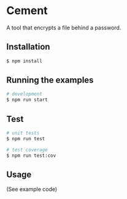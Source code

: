 # Cement


A tool that encrypts a file behind a password.

## Installation

```bash
$ npm install
```

## Running the examples

```bash
# development
$ npm run start
```

## Test

```bash
# unit tests
$ npm run test

# test coverage
$ npm run test:cov
```

## Usage

(See example code)
